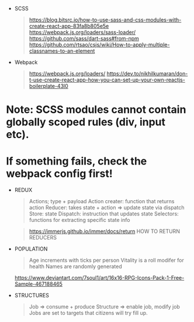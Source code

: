 - SCSS
  > https://blog.bitsrc.io/how-to-use-sass-and-css-modules-with-create-react-app-83fa8b805e5e 
  > https://webpack.js.org/loaders/sass-loader/
  > https://github.com/sass/dart-sass#from-npm
  > https://github.com/rtsao/csjs/wiki/How-to-apply-multiple-classnames-to-an-element

- Webpack
  > https://webpack.js.org/loaders/
  > https://dev.to/nikhilkumaran/don-t-use-create-react-app-how-you-can-set-up-your-own-reactjs-boilerplate-43l0

# Note: SCSS modules cannot contain globally scoped rules (div, input etc).
# If something fails, check the webpack config first!

- REDUX 
  > Actions; type + payload
  > Action creater: function that returns action
  > Reducer: takes state + action => update state via dispatch
  > Store: state
  > Dispatch: instruction that updates state
  > Selectors: functions for extracting specific state info

  > https://immerjs.github.io/immer/docs/return HOW TO RETURN REDUCERS

- POPULATION
  > Age increments with ticks per person
  > Vitality is a roll modifer for health
  > Names are randomly generated

  https://www.deviantart.com/7soul1/art/16x16-RPG-Icons-Pack-1-Free-Sample-467188465

- STRUCTURES
  > Job => consume + produce
  > Structure => enable job, modify job
  > Jobs are set to targets that citizens will try fill up.
